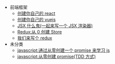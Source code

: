 - 前端框架
  - [创建你自己的 react](./前端框架/创建你自己的react/创建你自己的react.md)
  - [创建你自己的 vuejs](./前端框架/创建你自己的vuejs/创建你自己的vuejs.md)
  - [JSX 什么鬼(一起来写一个 JSX 渲染器)](./前端框架/JSXWTH.md)
  - [Redux:从 0 创建 Store](./前端框架/Redux:从0创建Store.md)
  - [我们来写个 redux](./前端框架/我们来写个redux.md)
- 未分类
  - [javascript:通过从零创建一个 promise 来学习 js](./未分类/js-learnjsbycreatepromise.md)
  - [javascript:从零创建 promise(TDD 方式)](./未分类/js-tdd-promise.md)
